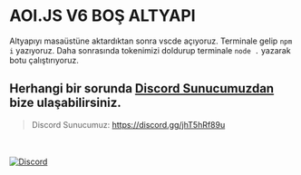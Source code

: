 # AOI.JS V6 BOŞ ALTYAPI
Altyapıyı masaüstüne aktardıktan sonra vscde açıyoruz. Terminale gelip `npm i` yazıyoruz. Daha sonrasında tokenimizi doldurup terminale `node .` yazarak botu çalıştırıyoruz.

## Herhangi bir sorunda [Discord Sunucumuzdan](https://discord.gg/jhT5hRf89u) bize ulaşabilirsiniz.
> Discord Sunucumuz:
> https://discord.gg/jhT5hRf89u

<br> </br>
[![Discord](https://api.weblutions.com/discord/invite/jhT5hRf89u/)](https://discord.gg/jhT5hRf89u)
<br> </br> 
